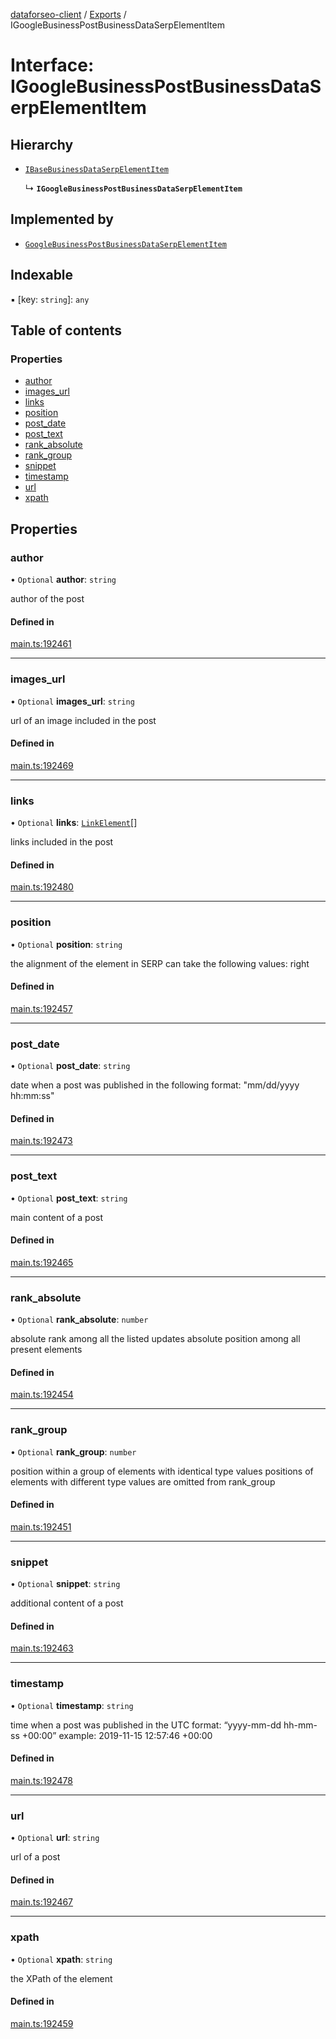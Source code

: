[dataforseo-client](../README.md) / [Exports](../modules.md) / IGoogleBusinessPostBusinessDataSerpElementItem

# Interface: IGoogleBusinessPostBusinessDataSerpElementItem

## Hierarchy

- [`IBaseBusinessDataSerpElementItem`](IBaseBusinessDataSerpElementItem.md)

  ↳ **`IGoogleBusinessPostBusinessDataSerpElementItem`**

## Implemented by

- [`GoogleBusinessPostBusinessDataSerpElementItem`](../classes/GoogleBusinessPostBusinessDataSerpElementItem.md)

## Indexable

▪ [key: `string`]: `any`

## Table of contents

### Properties

- [author](IGoogleBusinessPostBusinessDataSerpElementItem.md#author)
- [images\_url](IGoogleBusinessPostBusinessDataSerpElementItem.md#images_url)
- [links](IGoogleBusinessPostBusinessDataSerpElementItem.md#links)
- [position](IGoogleBusinessPostBusinessDataSerpElementItem.md#position)
- [post\_date](IGoogleBusinessPostBusinessDataSerpElementItem.md#post_date)
- [post\_text](IGoogleBusinessPostBusinessDataSerpElementItem.md#post_text)
- [rank\_absolute](IGoogleBusinessPostBusinessDataSerpElementItem.md#rank_absolute)
- [rank\_group](IGoogleBusinessPostBusinessDataSerpElementItem.md#rank_group)
- [snippet](IGoogleBusinessPostBusinessDataSerpElementItem.md#snippet)
- [timestamp](IGoogleBusinessPostBusinessDataSerpElementItem.md#timestamp)
- [url](IGoogleBusinessPostBusinessDataSerpElementItem.md#url)
- [xpath](IGoogleBusinessPostBusinessDataSerpElementItem.md#xpath)

## Properties

### author

• `Optional` **author**: `string`

author of the post

#### Defined in

[main.ts:192461](https://github.com/dataforseo/TypeScriptClient/blob/7ca1aa4/main.ts#L192461)

___

### images\_url

• `Optional` **images\_url**: `string`

url of an image included in the post

#### Defined in

[main.ts:192469](https://github.com/dataforseo/TypeScriptClient/blob/7ca1aa4/main.ts#L192469)

___

### links

• `Optional` **links**: [`LinkElement`](../classes/LinkElement.md)[]

links included in the post

#### Defined in

[main.ts:192480](https://github.com/dataforseo/TypeScriptClient/blob/7ca1aa4/main.ts#L192480)

___

### position

• `Optional` **position**: `string`

the alignment of the element in SERP
can take the following values: right

#### Defined in

[main.ts:192457](https://github.com/dataforseo/TypeScriptClient/blob/7ca1aa4/main.ts#L192457)

___

### post\_date

• `Optional` **post\_date**: `string`

date when a post was published
in the following format:
"mm/dd/yyyy hh:mm:ss"

#### Defined in

[main.ts:192473](https://github.com/dataforseo/TypeScriptClient/blob/7ca1aa4/main.ts#L192473)

___

### post\_text

• `Optional` **post\_text**: `string`

main content of a post

#### Defined in

[main.ts:192465](https://github.com/dataforseo/TypeScriptClient/blob/7ca1aa4/main.ts#L192465)

___

### rank\_absolute

• `Optional` **rank\_absolute**: `number`

absolute rank among all the listed updates
absolute position among all present elements

#### Defined in

[main.ts:192454](https://github.com/dataforseo/TypeScriptClient/blob/7ca1aa4/main.ts#L192454)

___

### rank\_group

• `Optional` **rank\_group**: `number`

position within a group of elements with identical type values
positions of elements with different type values are omitted from rank_group

#### Defined in

[main.ts:192451](https://github.com/dataforseo/TypeScriptClient/blob/7ca1aa4/main.ts#L192451)

___

### snippet

• `Optional` **snippet**: `string`

additional content of a post

#### Defined in

[main.ts:192463](https://github.com/dataforseo/TypeScriptClient/blob/7ca1aa4/main.ts#L192463)

___

### timestamp

• `Optional` **timestamp**: `string`

time when a post was published
in the UTC format: “yyyy-mm-dd hh-mm-ss +00:00”
example:
2019-11-15 12:57:46 +00:00

#### Defined in

[main.ts:192478](https://github.com/dataforseo/TypeScriptClient/blob/7ca1aa4/main.ts#L192478)

___

### url

• `Optional` **url**: `string`

url of a post

#### Defined in

[main.ts:192467](https://github.com/dataforseo/TypeScriptClient/blob/7ca1aa4/main.ts#L192467)

___

### xpath

• `Optional` **xpath**: `string`

the XPath of the element

#### Defined in

[main.ts:192459](https://github.com/dataforseo/TypeScriptClient/blob/7ca1aa4/main.ts#L192459)
